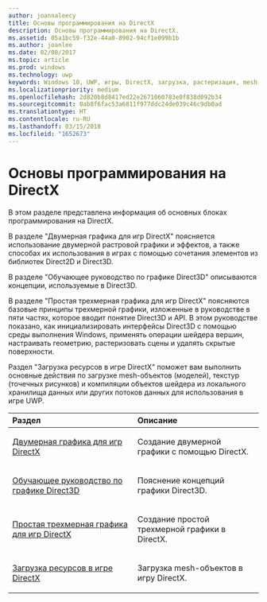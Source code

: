 ```yaml
---
author: joannaleecy
title: Основы программирования на DirectX
description: Основы программирования на DirectX.
ms.assetid: 05a1bc59-f32e-44a0-8902-94cf1e099b1b
ms.author: joanlee
ms.date: 02/08/2017
ms.topic: article
ms.prod: windows
ms.technology: uwp
keywords: Windows 10, UWP, игры, DirectX, загрузка, растеризация, mesh-объект, точечный рисунок, двумерный, трехмерный
ms.localizationpriority: medium
ms.openlocfilehash: 2d820b8d8417ed22e2671060783e0f838d092b34
ms.sourcegitcommit: 0ab8f6fac53a6811f977ddc24de039c46c9db0ad
ms.translationtype: HT
ms.contentlocale: ru-RU
ms.lasthandoff: 03/15/2018
ms.locfileid: "1652673"
---
```

# <a name="fundamentals-of-directx-programming"></a>Основы программирования на DirectX

В этом разделе представлена информация об основных блоках программирования на DirectX.

В разделе "Двумерная графика для игр DirectX" поясняется использование двумерной растровой графики и эффектов, а также способах их использования в играх с помощью сочетания элементов из библиотек Direct2D и Direct3D.

В разделе "Обучающее руководство по графике Direct3D" описываются концепции, используемые в Direct3D.

В разделе "Простая трехмерная графика для игр DirectX" поясняются базовые принципы трехмерной графики, изложенные в руководстве в пяти частях, которое вводит понятие Direct3D и API. В этом руководстве показано, как инициализировать интерфейсы Direct3D с помощью среды выполнения Windows, применять операции шейдера вершин, настраивать геометрию, растеризовать сцены и удалять скрытые поверхности.

Раздел "Загрузка ресурсов в игре DirectX" поможет вам выполнить основные действия по загрузке mesh-объектов (моделей), текстур (точечных рисунков) и компиляции объектов шейдера из локального хранилища данных или других потоков данных для использования в игре UWP.

<table>
<colgroup>
<col width="50%" />
<col width="50%" />
</colgroup>
<thead>
<tr class="header">
<th align="left">Раздел</th>
<th align="left">Описание</th>
</tr>
</thead>
<tbody>
<tr class="odd">
<td align="left"><p><a href="working-with-2d-graphics-in-your-directx-game.md">Двумерная графика для игр DirectX</a></p></td>
<td align="left"><p>Создание двумерной графики с помощью DirectX.</p></td>
</tr>
<tr class="even">
<td align="left"><p><a href="https://msdn.microsoft.com/windows/uwp/graphics-concepts/index">Обучающее руководство по графике Direct3D</a></p></td>
<td align="left"><p>Пояснение концепций графики Direct3D.</p></td>
</tr>
<tr class="odd">
<td align="left"><p><a href="an-introduction-to-3d-graphics-with-directx.md">Простая трехмерная графика для игр DirectX</a></p></td>
<td align="left"><p>Создание простой трехмерной графики в DirectX.</p></td>
</tr>
<tr class="even">
<td align="left"><p><a href="load-a-game-asset.md">Загрузка ресурсов в игре DirectX</a></p></td>
<td align="left"><p>Загрузка mesh-объектов в игру DirectX.</p></td>
</tr>
</tbody>
</table>